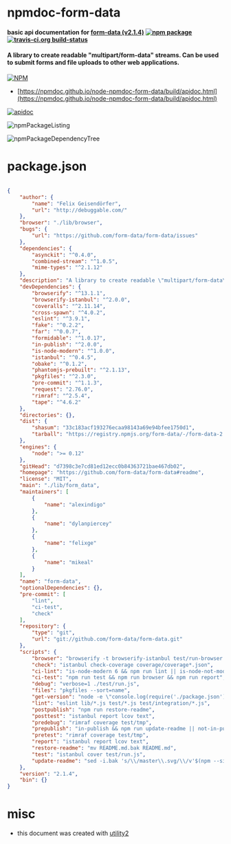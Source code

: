 # npmdoc-form-data

#### basic api documentation for  [form-data (v2.1.4)](https://github.com/form-data/form-data#readme)  [![npm package](https://img.shields.io/npm/v/npmdoc-form-data.svg?style=flat-square)](https://www.npmjs.org/package/npmdoc-form-data) [![travis-ci.org build-status](https://api.travis-ci.org/npmdoc/node-npmdoc-form-data.svg)](https://travis-ci.org/npmdoc/node-npmdoc-form-data)

#### A library to create readable "multipart/form-data" streams. Can be used to submit forms and file uploads to other web applications.

[![NPM](https://nodei.co/npm/form-data.png?downloads=true&downloadRank=true&stars=true)](https://www.npmjs.com/package/form-data)

- [https://npmdoc.github.io/node-npmdoc-form-data/build/apidoc.html](https://npmdoc.github.io/node-npmdoc-form-data/build/apidoc.html)

[![apidoc](https://npmdoc.github.io/node-npmdoc-form-data/build/screenCapture.buildCi.browser.%252Ftmp%252Fbuild%252Fapidoc.html.png)](https://npmdoc.github.io/node-npmdoc-form-data/build/apidoc.html)

![npmPackageListing](https://npmdoc.github.io/node-npmdoc-form-data/build/screenCapture.npmPackageListing.svg)

![npmPackageDependencyTree](https://npmdoc.github.io/node-npmdoc-form-data/build/screenCapture.npmPackageDependencyTree.svg)



# package.json

```json

{
    "author": {
        "name": "Felix Geisendörfer",
        "url": "http://debuggable.com/"
    },
    "browser": "./lib/browser",
    "bugs": {
        "url": "https://github.com/form-data/form-data/issues"
    },
    "dependencies": {
        "asynckit": "^0.4.0",
        "combined-stream": "^1.0.5",
        "mime-types": "^2.1.12"
    },
    "description": "A library to create readable \"multipart/form-data\" streams. Can be used to submit forms and file uploads to other web applications.",
    "devDependencies": {
        "browserify": "^13.1.1",
        "browserify-istanbul": "^2.0.0",
        "coveralls": "^2.11.14",
        "cross-spawn": "^4.0.2",
        "eslint": "^3.9.1",
        "fake": "^0.2.2",
        "far": "^0.0.7",
        "formidable": "^1.0.17",
        "in-publish": "^2.0.0",
        "is-node-modern": "^1.0.0",
        "istanbul": "^0.4.5",
        "obake": "^0.1.2",
        "phantomjs-prebuilt": "^2.1.13",
        "pkgfiles": "^2.3.0",
        "pre-commit": "^1.1.3",
        "request": "2.76.0",
        "rimraf": "^2.5.4",
        "tape": "^4.6.2"
    },
    "directories": {},
    "dist": {
        "shasum": "33c183acf193276ecaa98143a69e94bfee1750d1",
        "tarball": "https://registry.npmjs.org/form-data/-/form-data-2.1.4.tgz"
    },
    "engines": {
        "node": ">= 0.12"
    },
    "gitHead": "d7398c3e7cd81ed12ecc0b84363721bae467db02",
    "homepage": "https://github.com/form-data/form-data#readme",
    "license": "MIT",
    "main": "./lib/form_data",
    "maintainers": [
        {
            "name": "alexindigo"
        },
        {
            "name": "dylanpiercey"
        },
        {
            "name": "felixge"
        },
        {
            "name": "mikeal"
        }
    ],
    "name": "form-data",
    "optionalDependencies": {},
    "pre-commit": [
        "lint",
        "ci-test",
        "check"
    ],
    "repository": {
        "type": "git",
        "url": "git://github.com/form-data/form-data.git"
    },
    "scripts": {
        "browser": "browserify -t browserify-istanbul test/run-browser.js | obake --coverage",
        "check": "istanbul check-coverage coverage/coverage*.json",
        "ci-lint": "is-node-modern 6 && npm run lint || is-node-not-modern 6",
        "ci-test": "npm run test && npm run browser && npm run report",
        "debug": "verbose=1 ./test/run.js",
        "files": "pkgfiles --sort=name",
        "get-version": "node -e \"console.log(require('./package.json').version)\"",
        "lint": "eslint lib/*.js test/*.js test/integration/*.js",
        "postpublish": "npm run restore-readme",
        "posttest": "istanbul report lcov text",
        "predebug": "rimraf coverage test/tmp",
        "prepublish": "in-publish && npm run update-readme || not-in-publish",
        "pretest": "rimraf coverage test/tmp",
        "report": "istanbul report lcov text",
        "restore-readme": "mv README.md.bak README.md",
        "test": "istanbul cover test/run.js",
        "update-readme": "sed -i.bak 's/\\/master\\.svg/\\/v'$(npm --silent run get-version)'.svg/g' README.md"
    },
    "version": "2.1.4",
    "bin": {}
}
```



# misc
- this document was created with [utility2](https://github.com/kaizhu256/node-utility2)
